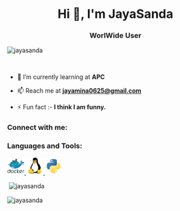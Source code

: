 <h1 align="center">Hi 👋, I'm JayaSanda</h1>
<h3 align="center">WorlWide User</h3>

<p align="left"> <img src="https://komarev.com/ghpvc/?username=jayasanda&label=Profile%20views&color=0e75b6&style=flat" alt="jayasanda" /> </p>

<p align="left"> <a href="https://twitter.com/" target="blank"><img src="https://img.shields.io/twitter/follow/?logo=twitter&style=for-the-badge" alt="" /></a> </p>

- 🔭 I’m currently learning at **APC**

- 📫 Reach me at **jayamina0625@gmail.com**

- ⚡ Fun fact :- **I think I am funny.**

<h3 align="left">Connect with me:</h3>
<p align="left">
</p>

<h3 align="left">Languages and Tools:</h3>
<p align="left"> <a href="https://www.docker.com/" target="_blank" rel="noreferrer"> <img src="https://raw.githubusercontent.com/devicons/devicon/master/icons/docker/docker-original-wordmark.svg" alt="docker" width="40" height="40"/> </a> <a href="https://www.linux.org/" target="_blank" rel="noreferrer"> <img src="https://raw.githubusercontent.com/devicons/devicon/master/icons/linux/linux-original.svg" alt="linux" width="40" height="40"/> </a> <a href="https://www.python.org" target="_blank" rel="noreferrer"> <img src="https://raw.githubusercontent.com/devicons/devicon/master/icons/python/python-original.svg" alt="python" width="40" height="40"/> </a> </p>

<p>&nbsp;<img align="center" src="https://github-readme-stats.vercel.app/api?username=jayasanda&show_icons=true&locale=en" alt="jayasanda" /></p>

<p><img align="center" src="https://github-readme-streak-stats.herokuapp.com/?user=jayasanda&" alt="jayasanda" /></p>
